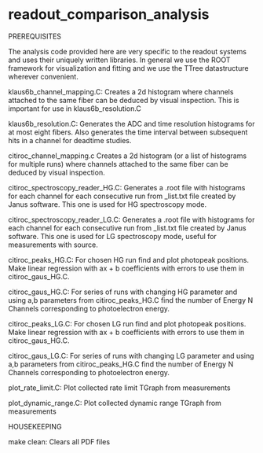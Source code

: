 # readout_comparison_analysis

PREREQUISITES

The analysis code provided here are very specific to the readout systems and uses their uniquely written
libraries. In general we use the ROOT framework for visualization and fitting and we use the TTree
datastructure wherever convenient.

klaus6b_channel_mapping.C: Creates a 2d histogram where channels attached to the same fiber can be deduced
by visual inspection. This is important for use in klaus6b_resolution.C

klaus6b_resolution.C: Generates the ADC and time resolution histograms for at most eight fibers. Also generates
the time interval between subsequent hits in a channel for deadtime studies.

citiroc_channel_mapping.c Creates a 2d histogram (or a list of histograms for multiple runs) where channels attached to the same fiber can be deduced by visual inspection. 

citiroc_spectroscopy_reader_HG.C: Generates a .root file with histograms for each channel for each consecutive run from _list.txt file created by Janus software. This one is used for HG spectroscopy mode.

citiroc_spectroscopy_reader_LG.C: Generates a .root file with histograms for each channel for each consecutive run from _list.txt file created by Janus software. This one is used for LG spectroscopy mode, useful for measurements with source. 

citiroc_peaks_HG.C: For chosen HG run find and plot photopeak positions. Make linear regression with ax + b coefficients with errors to use them in citiroc_gaus_HG.C.

citiroc_gaus_HG.C: For series of runs with changing HG parameter and using a,b parameters from citiroc_peaks_HG.C find the number of Energy N Channels corresponding to photoelectron energy. 

citiroc_peaks_LG.C: For chosen LG run find and plot photopeak positions. Make linear regression with ax + b coefficients with errors to use them in citiroc_gaus_HG.C.

citiroc_gaus_LG.C: For series of runs with changing LG parameter and using a,b parameters from citiroc_peaks_HG.C find the number of Energy N Channels corresponding to photoelectron energy. 

plot_rate_limit.C: Plot collected rate limit TGraph from measurements

plot_dynamic_range.C: Plot collected dynamic range TGraph from measurements

HOUSEKEEPING

make clean: Clears all PDF files
